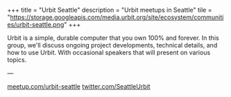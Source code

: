 +++
title = "Urbit Seattle"
description = "Urbit meetups in Seattle"
tile = "https://storage.googleapis.com/media.urbit.org/site/ecosystem/communities/urbit-seattle.png"
+++

Urbit is a simple, durable computer that you own 100% and forever. In this group, we'll discuss ongoing project developments, technical details, and how to use Urbit. With occasional speakers that will present on various topics.


––

[meetup.com/urbit-seattle](https://www.meetup.com/urbit-seattle/)
[twitter.com/SeattleUrbit](https://twitter.com/SeattleUrbit)